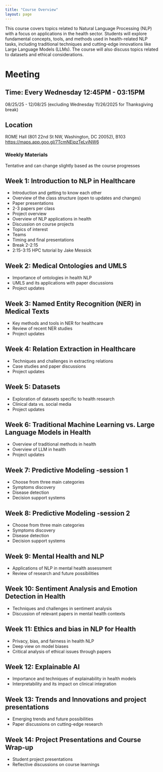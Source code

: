 ```yaml
---
title: "Course Overview"
layout: page
---
```


This course covers topics related to Natural Language Processing (NLP) with a focus on applications in the health sector. Students will explore fundamental concepts, tools, and methods used in health-related NLP tasks, including traditional techniques and cutting-edge innovations like Large Language Models (LLMs).  The course will also discuss topics related to datasets and ethical considerations. 

# Meeting
## Time: Every Wednesday 12:45PM - 03:15PM
08/25/25 - 12/08/25 (excluding Wednesday 11/26/2025 for Thanksgiving break)
## Location 
ROME Hall (801 22nd St NW, Washington, DC 20052), B103 
https://maps.app.goo.gl/7TcmNEjpzTeLvjNW6

### Weekly Materials
Tentative and can change slightly based as the course progresses

## Week 1: Introduction to NLP in Healthcare
- Introduction and getting to know each other
- Overview of the class structure (open to updates and changes) 
- Paper presentations 
- 2-3 papers per class 
- Project overview
- Overview of NLP applications in health
- Discussion on course projects
- Topics of interest
- Teams 
- Timing and final presentations
- Break 2-2:15
- 2:15-3:15 HPC tutorial by Jake Messick
  
## Week 2: Medical Ontologies and UMLS 
- Importance of ontologies in health NLP
- UMLS and its applications with paper discussions
- Project updates
  
## Week 3: Named Entity Recognition (NER) in Medical Texts
- Key methods and tools in NER for healthcare
- Review of recent NER studies
- Project updates

## Week 4: Relation Extraction in Healthcare
- Techniques and challenges in extracting relations
- Case studies and paper discussions
- Project updates

## Week 5: Datasets 
- Exploration of datasets specific to health research
- Clinical data vs. social media
- Project updates

## Week 6: Traditional Machine Learning vs. Large Language Models in Health
- Overview of traditional methods in health
- Overview of LLM in health
- Project updates

## Week 7: Predictive Modeling -session 1
- Choose from three main categories
- Symptoms discovery
- Disease detection
- Decision support systems

## Week 8: Predictive Modeling -session 2 
- Choose from three main categories
- Symptoms discovery
- Disease detection
- Decision support systems

## Week 9: Mental Health and NLP 
- Applications of NLP in mental health assessment
- Review of research and future possibilities

## Week 10: Sentiment Analysis and Emotion Detection in Health
- Techniques and challenges in sentiment analysis
- Discussion of relevant papers in mental health contexts

## Week 11: Ethics and bias in NLP for Health 
- Privacy, bias, and fairness in health NLP
- Deep view on model biases
- Critical analysis of ethical issues through papers

## Week 12: Explainable AI 
- Importance and techniques of explainability in health models
- Interpretability and its impact on clinical integration

## Week 13: Trends and Innovations and project presentations 
- Emerging trends and future possibilities
- Paper discussions on cutting-edge research

## Week 14: Project Presentations and Course Wrap-up 
- Student project presentations
- Reflective discussions on course learnings
